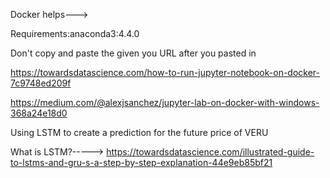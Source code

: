 Docker helps--->

Requirements:anaconda3:4.4.0

Don't copy and paste the given you URL after you pasted in

https://towardsdatascience.com/how-to-run-jupyter-notebook-on-docker-7c9748ed209f

https://medium.com/@alexjsanchez/jupyter-lab-on-docker-with-windows-368a24e18d0

Using LSTM to create a prediction for the future price of VERU

What is LSTM?-----> https://towardsdatascience.com/illustrated-guide-to-lstms-and-gru-s-a-step-by-step-explanation-44e9eb85bf21
